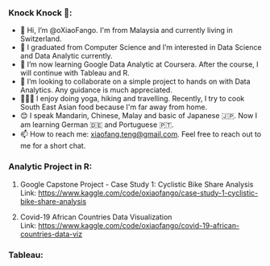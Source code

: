 ### Knock Knock 🐶:
- 👋 Hi, I’m @oXiaoFango. I'm from Malaysia and currently living in Switzerland.
- 👀 I graduated from Computer Science and I’m interested in Data Science and Data Analytic currently.
- 🌱 I’m now learning Google Data Analytic at Coursera. After the course, I will continue with Tableau and R.
- 💞️ I’m looking to collaborate on a simple project to hands on with Data Analytics. Any guidance is much appreciated.
- 🧘🏻‍♀️ I enjoy doing yoga, hiking and travelling. Recently, I try to cook South East Asian food because I'm far away from home. 
- 😊 I speak Mandarin, Chinese, Malay and basic of Japanese 🇯🇵. Now I am learning German 🇩🇪 and Portuguese 🇵🇹.
- 📫 How to reach me: xiaofang.teng@gmail.com. Feel free to reach out to me for a short chat.

<!---
oXiaoFango/oXiaoFango is a ✨ special ✨ repository because its `README.md` (this file) appears on your GitHub profile.
You can click the Preview link to take a look at your changes.
--->


### Analytic Project in R:
1. Google Capstone Project - Case Study 1: Cyclistic Bike Share Analysis \
   Link: https://www.kaggle.com/code/oxiaofango/case-study-1-cyclistic-bike-share-analysis
   
2. Covid-19 African Countries Data Visualization \
   Link: https://www.kaggle.com/code/oxiaofango/covid-19-african-countries-data-viz

### Tableau:

